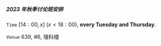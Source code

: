 ##### 2023 年秋季讨论班安排

`Time`  $[14:00,x]$ ($x<18:00$), **every Tuesday and Thursday**. 

`Venue`  $639$, $\#6$, 理科楼



